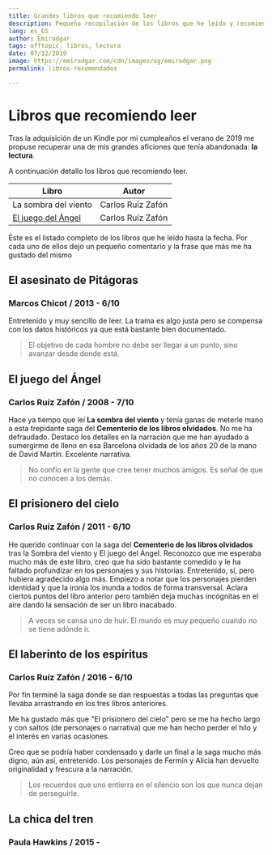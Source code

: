 ```yaml
---
title: Grandes libros que recomiendo leer
description: Pequeña recopilación de los libros que he leído y recomiendo
lang: es_ES
author: Emirodgar
tags: offtopic, libros, lectura
date: 07/12/2019
image: https://emirodgar.com/cdn/images/og/emirodgar.png
permalink: libros-recomendados

---
```


# Libros que recomiendo leer

Tras la adquisición de un Kindle por mi cumpleaños el verano de 2019 me propuse recuperar una de mis grandes aficiones que tenía abandonada: **la lectura**.

A continuación detallo los libros que recomiendo leer.

| Libro | Autor |
|--|--|
| La sombra del viento | Carlos Ruíz Zafón
| [El juego del Ángel](#juego-angel) | Carlos Ruíz Zafón |

Éste es el listado completo de los libros que he leído hasta la fecha. Por cada uno de ellos dejo un pequeño comentario y la frase que más me ha gustado del mismo

## El asesinato de Pitágoras
### Marcos Chicot / 2013 - 6/10

Entretenido y muy sencillo de leer. La trama es algo justa pero se compensa con los datos históricos ya que está bastante bien documentado.

> El objetivo de cada hombre no debe ser llegar a un punto, sino avanzar desde donde está.

## <a name="juego-angel"></a> El juego del Ángel
### Carlos Ruíz Zafón / 2008 - 7/10

Hace ya tiempo que leí **La sombra del viento** y tenía ganas de meterle mano a esta trepidante saga del **Cementerio de los libros olvidados**. No me ha defraudado. Destaco los detalles en la narración que me han ayudado a sumergirme de lleno en esa Barcelona olvidada de los años 20 de la mano de David Martín. Excelente narrativa.

> No confío en la gente que cree tener muchos amigos. Es señal de que no conocen a los demás.

## El prisionero del cielo
### Carlos Ruíz Zafón / 2011 - 6/10

He querido continuar con la saga del **Cementerio de los libros olvidados** tras la Sombra del viento y El juego del Ángel. Reconozco que me esperaba mucho más de este libro, creo que ha sido bastante comedido y le ha faltado profundizar en los personajes y sus historias. Entretenido, sí, pero hubiera agradecido algo más. Empiezo a notar que los personajes pierden identidad y que la ironía los inunda a todos de forma transversal. Aclara ciertos puntos del libro anterior pero también deja muchas incógnitas en el aire dando la sensación de ser un libro inacabado.

> A veces se cansa uno de huir. El mundo es muy pequeño cuando no se tiene adónde ir.

## El laberinto de los espíritus
### Carlos Ruíz Zafón / 2016 - 6/10

Por fin terminé la saga donde se dan respuestas a todas las preguntas que llevába arrastrando en los tres libros anteriores.

Me ha gustado más que "El prisionero del cielo" pero se me ha hecho largo y con saltos (de personajes o narrativa) que me han hecho perder el hilo y el interés en varias ocasiones.

Creo que se podría haber condensado y darle un final a la saga mucho más digno, aún así, entretenido. Los personajes de Fermín y Alicia han devuelto originalidad y frescura a la narración. 

> Los recuerdos que uno entierra en el silencio son los que nunca dejan de perseguirle.


## La chica del tren
### Paula Hawkins / 2015 - 
<!--stackedit_data:
eyJoaXN0b3J5IjpbLTYzMTYyNTE2NCwyMzAwNTAwNjksLTI5MT
c5OTIwMiwtOTUyOTAyOTI5LC05NTI5MDI5MjksMTgwOTY2MjE5
MiwtMTU1OTg5NzU0MF19
-->